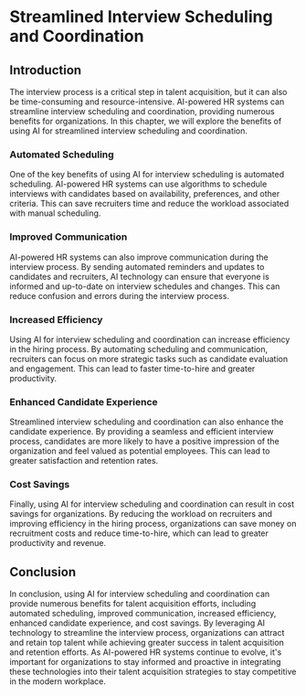 Streamlined Interview Scheduling and Coordination
===================================================================================================

Introduction
------------

The interview process is a critical step in talent acquisition, but it can also be time-consuming and resource-intensive. AI-powered HR systems can streamline interview scheduling and coordination, providing numerous benefits for organizations. In this chapter, we will explore the benefits of using AI for streamlined interview scheduling and coordination.

### Automated Scheduling

One of the key benefits of using AI for interview scheduling is automated scheduling. AI-powered HR systems can use algorithms to schedule interviews with candidates based on availability, preferences, and other criteria. This can save recruiters time and reduce the workload associated with manual scheduling.

### Improved Communication

AI-powered HR systems can also improve communication during the interview process. By sending automated reminders and updates to candidates and recruiters, AI technology can ensure that everyone is informed and up-to-date on interview schedules and changes. This can reduce confusion and errors during the interview process.

### Increased Efficiency

Using AI for interview scheduling and coordination can increase efficiency in the hiring process. By automating scheduling and communication, recruiters can focus on more strategic tasks such as candidate evaluation and engagement. This can lead to faster time-to-hire and greater productivity.

### Enhanced Candidate Experience

Streamlined interview scheduling and coordination can also enhance the candidate experience. By providing a seamless and efficient interview process, candidates are more likely to have a positive impression of the organization and feel valued as potential employees. This can lead to greater satisfaction and retention rates.

### Cost Savings

Finally, using AI for interview scheduling and coordination can result in cost savings for organizations. By reducing the workload on recruiters and improving efficiency in the hiring process, organizations can save money on recruitment costs and reduce time-to-hire, which can lead to greater productivity and revenue.

Conclusion
----------

In conclusion, using AI for interview scheduling and coordination can provide numerous benefits for talent acquisition efforts, including automated scheduling, improved communication, increased efficiency, enhanced candidate experience, and cost savings. By leveraging AI technology to streamline the interview process, organizations can attract and retain top talent while achieving greater success in talent acquisition and retention efforts. As AI-powered HR systems continue to evolve, it's important for organizations to stay informed and proactive in integrating these technologies into their talent acquisition strategies to stay competitive in the modern workplace.

